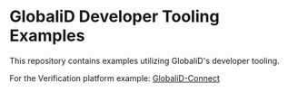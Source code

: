 # GlobaliD Developer Tooling Examples

This repository contains examples utilizing GlobaliD's developer tooling.

For the Verification platform example:
[GlobaliD-Connect](globalid-connect/node)

